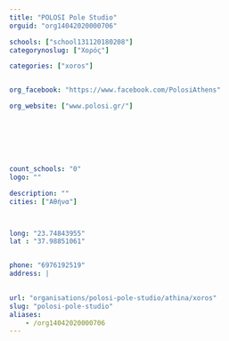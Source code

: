 ```yaml
---
title: "POLOSI Pole Studio"
orguid: "org14042020000706"

schools: ["school131120180208"]
categorynoslug: ["Χορός"]

categories: ["xoros"]


org_facebook: "https://www.facebook.com/PolosiAthens"

org_website: ["www.polosi.gr/"]







count_schools: "0"
logo: ""

description: ""
cities: ["Αθήνα"]



long: "23.74843955"
lat : "37.98851061"


phone: "6976192519"
address: |
    

url: "organisations/polosi-pole-studio/athina/xoros"
slug: "polosi-pole-studio"
aliases:
    - /org14042020000706
---
```



